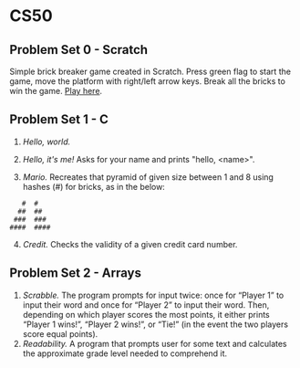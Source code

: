 # CS50

## Problem Set 0 - Scratch

Simple brick breaker game created in Scratch. Press green flag to start the game, move the platform with right/left arrow keys. Break all the bricks to win the game. [Play here](https://scratch.mit.edu/projects/1019545862).

## Problem Set 1 - C

1. _Hello, world._

2. _Hello, it's me!_ Asks for your name and prints "hello, \<name\>".

3. _Mario._ Recreates that pyramid of given size between 1 and 8 using hashes (#) for bricks, as in the below:

```
   #  #
  ##  ##
 ###  ###
####  ####
```

4. _Credit._ Checks the validity of a given credit card number.

## Problem Set 2 - Arrays

1. _Scrabble._ The program prompts for input twice: once for “Player 1” to input their word and once for “Player 2” to input their word. Then, depending on which player scores the most points, it either prints “Player 1 wins!”, “Player 2 wins!”, or “Tie!” (in the event the two players score equal points).
2. _Readability._ A program that prompts user for some text and calculates the approximate grade level needed to comprehend it.
